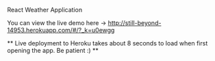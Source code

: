 React Weather Application 

You can view the live demo here -> http://still-beyond-14953.herokuapp.com/#/?_k=u0ewgg

** Live deployment to Heroku takes about 8 seconds to load when first opening the app. Be patient :) **
